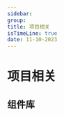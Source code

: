 ```yaml
---
sidebar:
group:
title: 项目相关
isTimeLine: true
date: 11-10-2023
---
```

# 项目相关

## 组件库




















